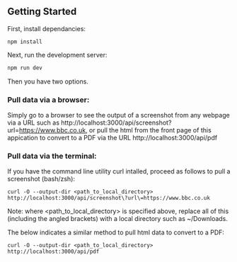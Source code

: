 ## Getting Started

First, install dependancies:

```
npm install
```

Next, run the development server:

```bash
npm run dev
```

Then you have two options.

### Pull data via a browser:

Simply go to a browser to see the output of a screenshot from any webpage via a URL such as http://localhost:3000/api/screenshot?url=https://www.bbc.co.uk, or pull the html from the front page of this appication to convert to a PDF via the URL http://localhost:3000/api/pdf 

### Pull data via the terminal:

If you have the command line utility curl intalled, proceed as follows to pull a screenshot (bash/zsh):


```
curl -O --output-dir <path_to_local_directory> http://localhost:3000/api/screenshot\?url\=https://www.bbc.co.uk
```
Note: where <path_to_local_directory> is specified above, replace all of this (including the angled brackets) with a local directory such as ~/Downloads.

The below indicates a similar method to pull html data to convert to a PDF:

```
curl -O --output-dir <path_to_local_directory> http://localhost:3000/api/pdf
```